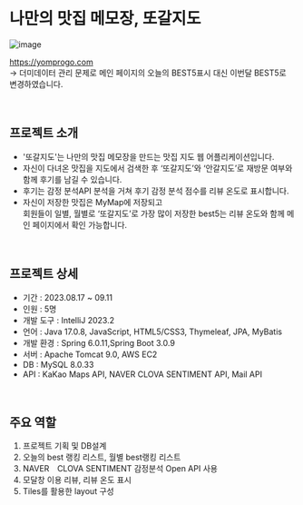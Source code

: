 # 나만의 맛집 메모장, 또갈지도
![image](https://github.com/mini-son/DdogoProject/assets/134951047/81b6408c-7941-49ef-86a5-565d6dee1ce4)

https://yomprogo.com  
-> 더미데이터 관리 문제로 메인 페이지의 오늘의 BEST5표시 대신 이번달 BEST5로 변경하였습니다.  
   
   
<br/> 

## 프로젝트 소개
 - '또갈지도'는 나만의 맛집 메모장을 만드는 맛집 지도 웹 어플리케이션입니다.  
 - 자신이 다녀온 맛집을 지도에서 검색한 후 ‘또갈지도’와 ‘안갈지도’로 재방문 여부와 함께 후기를 남길 수 있습니다.  
 - 후기는 감정 분석API 분석을 거쳐 후기 감정 분석 점수를 리뷰 온도로 표시합니다.  
 - 자신이 저장한 맛집은 MyMap에 저장되고  
 회원들이 일별, 월별로 ‘또갈지도’로 가장 많이 저장한 best5는 리뷰 온도와 함께 메인 페이지에서 확인 가능합니다.  
  
<br/>   
   
## 프로젝트 상세
- 기간 : 2023.08.17 ~ 09.11  
- 인원 : 5명  
- 개발 도구 : IntelliJ 2023.2  
- 언어 : Java 17.0.8,  JavaScript, HTML5/CSS3, Thymeleaf, JPA, MyBatis  
- 개발 환경 : Spring 6.0.11,Spring Boot 3.0.9  
- 서버 : Apache Tomcat 9.0, AWS EC2  
- DB : MySQL 8.0.33  
- API : KaKao Maps API, NAVER CLOVA SENTIMENT API, Mail API  
  
<br/>   
  
## 주요 역할
1. 프로젝트 기획 및 DB설계
2. 오늘의 best 랭킹 리스트, 월별 best랭킹 리스트
3. NAVER　CLOVA SENTIMENT 감정분석 Open API 사용
4. 모달창 이용 리뷰, 리뷰 온도 표시
5. Tiles를 활용한 layout 구성
     
  

